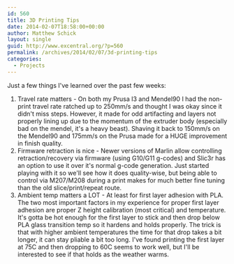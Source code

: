 ```yaml
---
id: 560
title: 3D Printing Tips
date: 2014-02-07T18:58:00+00:00
author: Matthew Schick
layout: single
guid: http://www.excentral.org/?p=560
permalink: /archives/2014/02/07/3d-printing-tips
categories:
  - Projects
---
```

Just a few things I've learned over the past few weeks:
<ol>
	<li>Travel rate matters - On both my Prusa I3 and Mendel90 I had the non-print travel rate ratched up to 250mm/s and thought I was okay since it didn't miss steps.  However, it made for odd artifacting and layers not properly lining up due to the momentum of the extruder body (especially bad on the mendel, it's a heavy beast).  Shaving it back to 150mm/s on the Mendel90 and 175mm/s on the Prusa made for a HUGE improvement in finish quality.</li>
	<li>Firmware retraction is nice - Newer versions of Marlin allow controlling retraction/recovery via firmware (using G10/G11 g-codes) and Slic3r has an option to use it over it's normal g-code generation.  Just started playing with it so we'll see how it does quality-wise, but being able to control via M207/M208 during a print makes for much better fine tuning than the old slice/print/repeat route.</li>
	<li>Ambient temp matters a LOT - At least for first layer adhesion with PLA.  The two most important factors in my experience for proper first layer adhesion are proper Z height calibration (most critical) and temperature.  It's gotta be hot enough for the first layer to stick and then drop below PLA glass transition temp so it hardens and holds properly.  The trick is that with higher ambient temperatures the time for that drop takes a bit longer, it can stay pliable a bit too long.  I've found printing the first layer at 75C and then dropping to 60C seems to work well, but I'll be interested to see if that holds as the weather warms.</li>
</ol>

